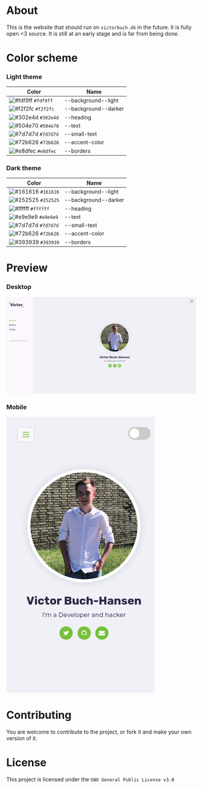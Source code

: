 # About
This is the website that should run on `victorbuch.dk` in the future. It is fully open <3 source.
It is still at an early stage and is far from being done.

# Color scheme

### Light theme
|Color|Name|
|---|---|
|![#fdf9ff](https://via.placeholder.com/15/fdf9ff/000000?text=+) `#fdf9ff`| --background--light|
|![#f2f2fc](https://via.placeholder.com/15/f2f2fc/000000?text=+) `#f2f2fc`| --background--darker|
|![#302e4d](https://via.placeholder.com/15/302e4d/000000?text=+) `#302e4d`| --heading|
|![#504e70](https://via.placeholder.com/15/504e70/000000?text=+) `#504e70`| --text|
|![#7d7d7d](https://via.placeholder.com/15/7d7d7d/000000?text=+) `#7d7d7d`| --small-text|
|![#72b626](https://via.placeholder.com/15/72b626/000000?text=+) `#72b626`| --accent-color|
|![#e8dfec](https://via.placeholder.com/15/e8dfec/000000?text=+) `#e8dfec`| --borders|

### Dark theme
|Color|Name|
|---|---|
|![#161616](https://via.placeholder.com/15/161616/000000?text=+) `#161616`| --background--light|
|![#252525](https://via.placeholder.com/15/252525/000000?text=+) `#252525`| --background--darker|
|![#ffffff](https://via.placeholder.com/15/ffffff/000000?text=+) `#ffffff`| --heading|
|![#e9e9e9](https://via.placeholder.com/15/e9e9e9/000000?text=+) `#e9e9e9`| --text|
|![#7d7d7d](https://via.placeholder.com/15/7d7d7d/000000?text=+) `#7d7d7d`| --small-text|
|![#72b626](https://via.placeholder.com/15/72b626/000000?text=+) `#72b626`| --accent-color|
|![#393939](https://via.placeholder.com/15/393939/000000?text=+) `#393939`| --borders|

# Preview

### Desktop
![desktop-preview](./img/desktop-preview-victorbuch.gif)
### Mobile
![mobile-preview](./img/mobile-preview-victorbuch.gif)

# Contributing
You are welcome to contribute to the project, or fork it and make your own version of it.

# License
This project is licensed under the `GNU General Public License v3.0`